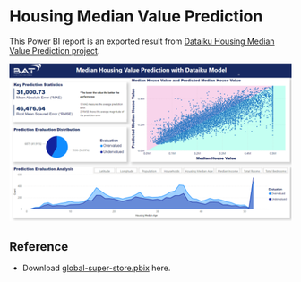 # Housing Median Value Prediction

This Power BI report is an exported result from [Dataiku Housing Median Value Prediction project](https://dsg.dss.bat.com/projects/HOUSINGMEDIANVALUEPREDICTION).

![dataiku-housing-median-value-prediction](https://github.com/PrezSeah/galleryres/blob/main/power-bi/dataiku-housing-median-value-prediction/images/dataiku-housing-median-value-prediction.png)

## Reference
- Download [global-super-store.pbix](https://github.com/PrezSeah/galleryres/blob/main/power-bi/dataiku-housing-median-value-prediction/attachments/Dataiku-Sample-Dashboard-Housing-Median-Value-Prediction.pbix) here.